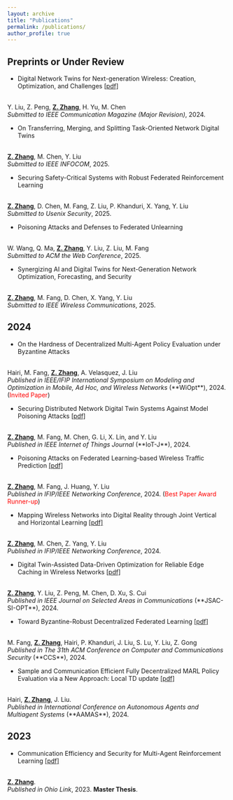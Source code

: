```yaml
---
layout: archive
title: "Publications"
permalink: /publications/
author_profile: true
---
```


## Preprints or Under Review
* Digital Network Twins for Next-generation Wireless: Creation, Optimization, and Challenges
[[pdf]](https://arxiv.org/pdf/2410.18002)
<br>
Y. Liu, Z. Peng, <u><b>Z. Zhang</b></u>, H. Yu, M. Chen <br>
<i>Submitted to IEEE Communication Magazine (Major Revision)</i>, 2024.


* On Transferring, Merging, and Splitting Task-Oriented Network Digital Twins
<br>
<u><b>Z. Zhang</b></u>, M. Chen, Y. Liu <br>
<i>Submitted to IEEE INFOCOM</i>, 2025.


* Securing Safety-Critical Systems with Robust Federated Reinforcement Learning
<br>
<u><b>Z. Zhang</b></u>, D. Chen, M. Fang, Z. Liu, P. Khanduri, X. Yang, Y. Liu <br>
<i>Submitted to Usenix Security</i>, 2025.


* Poisoning Attacks and Defenses to Federated Unlearning
<br>
W. Wang, Q. Ma, <u><b>Z. Zhang</b></u>, Y. Liu, Z. Liu, M. Fang<br>
<i>Submitted to ACM the Web Conference</i>, 2025.


* Synergizing AI and Digital Twins for Next-Generation Network Optimization, Forecasting, and Security
<br>
<u><b>Z. Zhang</b></u>, M. Fang, D. Chen, X. Yang, Y. Liu <br>
<i>Submitted to IEEE Wireless Communications</i>, 2025.



## 2024

* On the Hardness of Decentralized Multi-Agent Policy Evaluation under Byzantine Attacks
<br>
Hairi, M. Fang, <u><b>Z. Zhang</b></u>, A. Velasquez, J. Liu <br>
<i>Published in IEEE/IFIP International Symposium on Modeling and Optimization in Mobile, Ad Hoc, and Wireless Networks</i> (**WiOpt**), 2024. (<font color="red">Invited Paper</font>)

* Securing Distributed Network Digital Twin Systems Against Model Poisoning Attacks
[[pdf]](https://arxiv.org/pdf/2407.01917)
<br>
<u><b>Z. Zhang</b></u>, M. Fang, M. Chen, G. Li, X. Lin, and Y. Liu <br>
<i>Published in IEEE Internet of Things Journal </i> (**IoT-J**), 2024.

* Poisoning Attacks on Federated Learning-based Wireless Traffic Prediction
[[pdf]](https://arxiv.org/pdf/2404.14389)
<br>
<u><b>Z. Zhang</b></u>, M. Fang, J. Huang, Y. Liu <br>
<i>Published in IFIP/IEEE Networking Conference</i>, 2024. (<font color="red">Best Paper Award Runner-up</font>)

* Mapping Wireless Networks into Digital Reality through Joint Vertical and Horizontal Learning
[[pdf]](https://arxiv.org/pdf/2404.14497)
<br>
<u><b>Z. Zhang</b></u>, M. Chen, Z. Yang, Y. Liu <br>
<i>Published in IFIP/IEEE Networking Conference</i>, 2024. 

* Digital Twin-Assisted Data-Driven Optimization for Reliable Edge Caching in Wireless Networks
[[pdf]](https://arxiv.org/pdf/2407.00286)
<br>
<u><b>Z. Zhang</b></u>, Y. Liu, Z. Peng, M. Chen, D. Xu, S. Cui <br>
<i>Published in IEEE Journal on Selected Areas in Communications </i> (**JSAC-SI-OPT**), 2024.

* Toward Byzantine-Robust Decentralized Federated Learning
[[pdf]](https://arxiv.org/pdf/2406.10416)
<br>
M. Fang, <u><b>Z. Zhang</b></u>, Hairi, P. Khanduri, J. Liu, S. Lu, Y. Liu, Z. Gong <br>
<i>Published in The 31th ACM Conference on Computer and Communications Security </i> (**CCS**), 2024.

* Sample and Communication Efficient Fully Decentralized MARL Policy Evaluation via a New Approach: Local TD update 
[[pdf]](https://arxiv.org/pdf/2403.15935)
<br>
Hairi, <u><b>Z. Zhang</b></u>, J. Liu. <br>
<i>Published in International Conference on Autonomous Agents and Multiagent Systems </i> (**AAMAS**), 2024.

## 2023

* Communication Efficiency and Security for Multi-Agent Reinforcement Learning
[[pdf]](https://etd.ohiolink.edu/acprod/odb_etd/ws/send_file/send?accession=osu1681483595435088&disposition=inline)
<br>
<u><b>Z. Zhang</b></u>. <br>
<i>Published in Ohio Link</i>, 2023. <b>Master Thesis</b>.